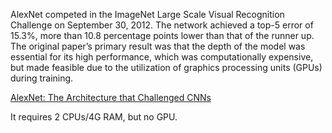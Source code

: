 AlexNet competed in the ImageNet Large Scale Visual Recognition Challenge on September 30, 2012. The network achieved a top-5 error of 15.3%, more than 10.8 percentage points lower than that of the runner up. The original paper’s primary result was that the depth of the model was essential for its high performance, which was computationally expensive, but made feasible due to the utilization of graphics processing units (GPUs) during training.

[AlexNet: The Architecture that Challenged CNNs](https://towardsdatascience.com/alexnet-the-architecture-that-challenged-cnns-e406d5297951)

It requires 2 CPUs/4G RAM, but no GPU.
